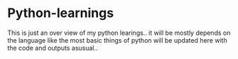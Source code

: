 # Python-learnings
This is just an over view of my python learings.. it will be mostly depends on the language  like the most basic things of python will be updated here with the code and outputs asusual..
